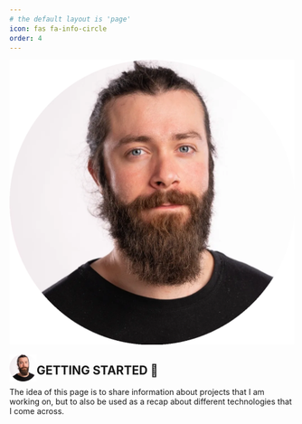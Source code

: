 ```yaml
---
# the default layout is 'page'
icon: fas fa-info-circle
order: 4
---
```


![Hero image](/assets/img/circular_image.webp)

<a><img src="/assets/img/circular_image.webp" align="left" height="48" width="48" ></a>

## GETTING STARTED 🚀
The idea of this page is to share information about projects that I am working on, but to also be used as a recap about different technologies that I come across.
